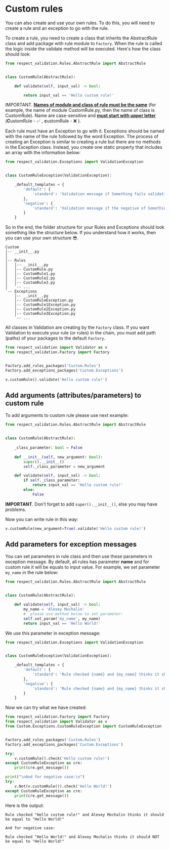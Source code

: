 # Custom rules

You can also create and use your own rules. To do this, you will need to create
a rule and an exception to go with the rule.

To create a rule, you need to create a class that inherits the AbstractRule class
and add package with rule module to `Factory`. When the rule is called the logic inside the
validate method will be executed. Here's how the class should look:

```python
from respect_validation.Rules.AbstractRule import AbstractRule


class CustomRule(AbstractRule):

    def validate(self, input_val) -> bool:

        return input_val == 'Hello custom rule!'
```
IMPORTANT. <ins><b>Names of module and class of rule must be the same</b></ins> 
(for example, the name of module CustomRule.py, then the name of class is CustomRule). 
Name are case-sensitive and <ins><b>must start with upper letter</b></ins> 
(<b>C</b>ustomRule - ✅ , <b>c</b>ustomRule - ❌ ).

Each rule must have an Exception to go with it. Exceptions should be named
with the name of the rule followed by the word Exception. The process of creating
an Exception is similar to creating a rule but there are no methods in the
Exception class. Instead, you create one static property that includes an
array with the information below:

```python
from respect_validation.Exceptions import ValidationException


class CustomRuleException(ValidationException):

    _default_templates = {
        'default': {
            'standard': 'Validation message if Something fails validation.'
        },
        'negative': {
            'standard': 'Validation message if the negative of Something is called and fails validation.'
        }
    }
```

So in the end, the folder structure for your Rules and Exceptions should look
something like the structure below. If you understand how it works, then you can use your own structure 😎.

```
Custom
│-- __init__.py
│
│-- Rules
│   │-- __init__.py
│   │-- CustomRule.py
│   │-- CustomRule1.py
│   │-- CustomRule2.py
│   │-- CustomRule3.py
│   `-- ...
`-- Exceptions
    │-- __init__.py
    │-- CustomRuleException.py
    │-- CustomRule1Exception.py
    │-- CustomRule2Exception.py
    │-- CustomRule3Exception.py
    `-- ...
```

All classes in Validation are creating by the `Factory` class. If you want
Validation to execute your rule (or rules) in the chain, you must add path (paths) of your packages to the
default `Factory`.

```python
from respect_validation import Validator as v
from respect_validation.Factory import Factory


Factory.add_rules_packages('Custom.Rules')
Factory.add_exceptions_packages('Custom.Exceptions')

v.customRule().validate('Hello custom rule!')
```

## Add arguments (attributes/parameters) to custom rule

To add arguments to custom rule please use next example:

```python
from respect_validation.Rules.AbstractRule import AbstractRule


class CustomRule(AbstractRule):
    
    _class_parameter: bool = False
    
    def __init__(self, new_argument: bool):
        super().__init__()
        self._class_parameter = new_argument

    def validate(self, input_val) -> bool:
        if self._class_parameter:
            return input_val == 'Hello custom rule!'
        else:
            False
```
<b>IMPORTANT</b>. Don't forget to add `super().__init__()`, else you may have problems.

Now you can write rule in this way:
```python
v.customRule(new_argument=True).validate('Hello custom rule!')
```

## Add parameters for exception messages

You can set parameters in rule class and then use these parameters in exception message. By default, all rules 
has parameter __name__ and for custom rule it will be equals to input value. For example, we set parameter `my_name` 
in the rule below:
```python
from respect_validation.Rules.AbstractRule import AbstractRule


class CustomRule(AbstractRule):

    def validate(self, input_val) -> bool:
        my_name = 'Alexey Mochalin'
        #  please use method below to set parameter:
        self.set_param('my_name', my_name)
        return input_val == 'Hello World!'
```

We use this parameter in exception message:

```python
from respect_validation.Exceptions import ValidationException


class CustomRuleException(ValidationException):

    _default_templates = {
        'default': {
            'standard': 'Rule checked {name} and {my_name} thinks it should be equal to "Hello World!"'
        },
        'negative': {
            'standard': 'Rule checked {name} and {my_name} thinks it should NOT be equal to "Hello World!"'
        }
    }
```

Now we can try what we have created:

```python
from respect_validation.Factory import Factory
from respect_validation import Validator as v
from Custom.Exceptions.CustomRuleException import CustomRuleException


Factory.add_rules_packages('Custom.Rules')
Factory.add_exceptions_packages('Custom.Exceptions')

try:
    v.customRule().check('Hello custom rule!')
except CustomRuleException as cre:
    print(cre.get_message())

print("\nAnd for negative case:\n")
try:
    v.Not(v.customRule()).check('Hello World!')
except CustomRuleException as cre:
    print(cre.get_message())
```

Here is the output:

```
Rule checked "Hello custom rule!" and Alexey Mochalin thinks it should be equal to "Hello World!"

And for negative case:

Rule checked "Hello World!" and Alexey Mochalin thinks it should NOT be equal to "Hello World!"
```
